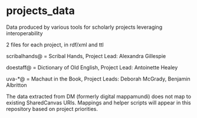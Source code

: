 projects_data
=============

Data produced by various tools for scholarly projects leveraging interoperability

2 files for each project, in rdf/xml and ttl

scribalhands@ = Scribal Hands, Project Lead: Alexandra Gillespie

doestaff@ = Dictionary of Old English, Project Lead: Antoinette Healey

uva-*@ = Machaut in the Book, Project Leads: Deborah McGrady, Benjamin Albritton

The data extracted from DM (formerly digital mappamundi) does not map to existing SharedCanvas URIs.  Mappings and helper scripts will appear in this repository based on project priorities.
